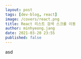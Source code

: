 ```yaml
---
layout: post
tags: [dev-blog, react]
image: /covers/react.png
title: React 리스트 검색 스크롤 이동
author: minhyeong.jang
date: 2021-03-20 23:55
published: false
---
```


asd
